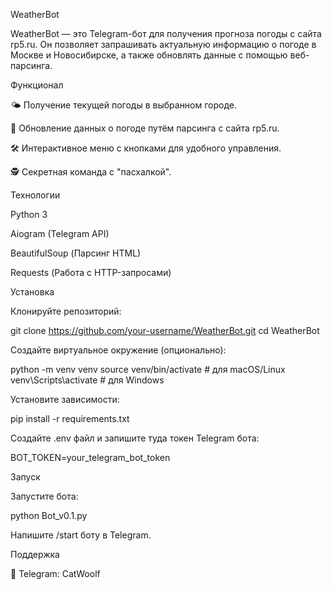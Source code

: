 WeatherBot

  WeatherBot — это Telegram-бот для получения прогноза погоды с сайта rp5.ru. 
  Он позволяет запрашивать актуальную информацию о погоде в Москве и Новосибирске, 
  а также обновлять данные с помощью веб-парсинга.

Функционал

  🌤️ Получение текущей погоды в выбранном городе.
  
  🔄 Обновление данных о погоде путём парсинга с сайта rp5.ru.
  
  🛠️ Интерактивное меню с кнопками для удобного управления.
  
  🕵️ Секретная команда с "пасхалкой".

Технологии

  Python 3
  
  Aiogram (Telegram API)
  
  BeautifulSoup (Парсинг HTML)
  
  Requests (Работа с HTTP-запросами)

Установка

Клонируйте репозиторий:

  git clone https://github.com/your-username/WeatherBot.git
  cd WeatherBot

Создайте виртуальное окружение (опционально):

  python -m venv venv
  source venv/bin/activate  # для macOS/Linux
  venv\Scripts\activate    # для Windows

Установите зависимости:

  pip install -r requirements.txt

Создайте .env файл и запишите туда токен Telegram бота:

  BOT_TOKEN=your_telegram_bot_token

Запуск

Запустите бота:

  python Bot_v0.1.py

Напишите /start боту в Telegram.

Поддержка

  🔗 Telegram: CatWoolf
